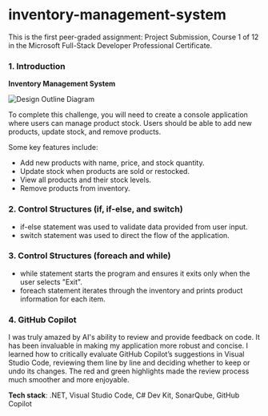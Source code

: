 # inventory-management-system

This is the first peer-graded assignment: Project Submission, Course 1 of 12 in the Microsoft Full-Stack Developer Professional Certificate.

### 1. Introduction  

**Inventory Management System**  

![Design Outline Diagram](https://github.com/user-attachments/assets/16270de7-5d9d-4e76-bd45-5543087e4fcf)  

To complete this challenge, you will need to create a console application where users can manage product stock. Users should be able to add new products, update stock, and remove products.  

Some key features include:
- Add new products with name, price, and stock quantity.
- Update stock when products are sold or restocked.
- View all products and their stock levels.
- Remove products from inventory.  

### 2. Control Structures (if, if-else, and switch)
- if-else statement was used to validate data provided from user input.
- switch statement was used to direct the flow of the application.  

### 3. Control Structures (foreach and while)
- while statement starts the program and ensures it exits only when the user selects "Exit".
- foreach statement iterates through the inventory and prints product information for each item.

### 4. GitHub Copilot
I was truly amazed by AI's ability to review and provide feedback on code. It has been invaluable in making my application more robust and concise. I learned how to critically evaluate GitHub Copilot’s suggestions in Visual Studio Code, reviewing them line by line and deciding whether to keep or undo its changes. The red and green highlights made the review process much smoother and more enjoyable.

**Tech stack**: .NET, Visual Studio Code, C# Dev Kit, SonarQube, GitHub Copilot
